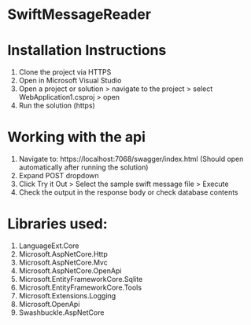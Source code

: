 # SwiftMessageReader
# Installation Instructions
1. Clone the project via HTTPS
2. Open in Microsoft Visual Studio
3. Open a project or solution > navigate to the project > select WebApplication1.csproj > open
4. Run the solution (https)

# Working with the api
1. Navigate to: https://localhost:7068/swagger/index.html (Should open automatically after running the solution)
2. Expand POST dropdown
3. Click Try it Out > Select the sample swift message file > Execute
4. Check the output in the response body or check database contents

# Libraries used:
1. LanguageExt.Core
2. Microsoft.AspNetCore.Http
3. Microsoft.AspNetCore.Mvc
4. Microsoft.AspNetCore.OpenApi
5. Microsoft.EntityFrameworkCore.Sqlite
6. Microsoft.EntityFrameworkCore.Tools
7. Microsoft.Extensions.Logging
8. Microsoft.OpenApi
9. Swashbuckle.AspNetCore
